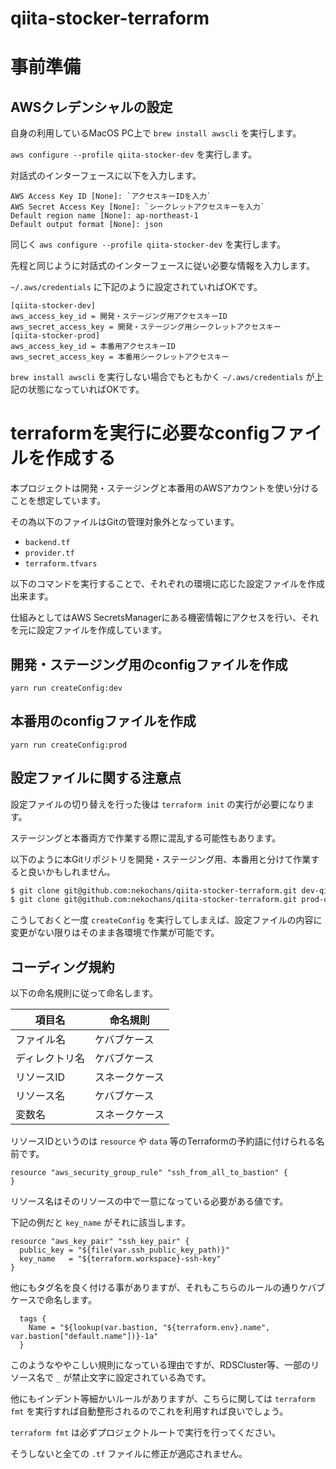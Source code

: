 # qiita-stocker-terraform

# 事前準備

## AWSクレデンシャルの設定

自身の利用しているMacOS PC上で `brew install awscli` を実行します。

`aws configure --profile qiita-stocker-dev` を実行します。

対話式のインターフェースに以下を入力します。

```
AWS Access Key ID [None]: `アクセスキーIDを入力`
AWS Secret Access Key [None]: `シークレットアクセスキーを入力`
Default region name [None]: ap-northeast-1
Default output format [None]: json
```

同じく `aws configure --profile qiita-stocker-dev` を実行します。

先程と同じように対話式のインターフェースに従い必要な情報を入力します。

`~/.aws/credentials` に下記のように設定されていればOKです。

```
[qiita-stocker-dev]
aws_access_key_id = 開発・ステージング用アクセスキーID
aws_secret_access_key = 開発・ステージング用シークレットアクセスキー
[qiita-stocker-prod]
aws_access_key_id = 本番用アクセスキーID
aws_secret_access_key = 本番用シークレットアクセスキー
```

`brew install awscli` を実行しない場合でもともかく `~/.aws/credentials` が上記の状態になっていればOKです。

# terraformを実行に必要なconfigファイルを作成する

本プロジェクトは開発・ステージングと本番用のAWSアカウントを使い分けることを想定しています。

その為以下のファイルはGitの管理対象外となっています。

- `backend.tf`
- `provider.tf`
- `terraform.tfvars`

以下のコマンドを実行することで、それぞれの環境に応じた設定ファイルを作成出来ます。

仕組みとしてはAWS SecretsManagerにある機密情報にアクセスを行い、それを元に設定ファイルを作成しています。

## 開発・ステージング用のconfigファイルを作成
`yarn run createConfig:dev`

## 本番用のconfigファイルを作成
`yarn run createConfig:prod`

## 設定ファイルに関する注意点

設定ファイルの切り替えを行った後は `terraform init` の実行が必要になります。

ステージングと本番両方で作業する際に混乱する可能性もあります。

以下のように本Gitリポジトリを開発・ステージング用、本番用と分けて作業すると良いかもしれません。

```bash
$ git clone git@github.com:nekochans/qiita-stocker-terraform.git dev-qiita-stocker-terraform
$ git clone git@github.com:nekochans/qiita-stocker-terraform.git prod-qiita-stocker-terraform
```

こうしておくと一度 `createConfig` を実行してしまえば、設定ファイルの内容に変更がない限りはそのまま各環境で作業が可能です。

## コーディング規約

以下の命名規則に従って命名します。

| 項目名         | 命名規則       |
|----------------|----------------|
| ファイル名     | ケバブケース   |
| ディレクトリ名 | ケバブケース   |
| リソースID     | スネークケース |
| リソース名     | ケバブケース   |
| 変数名         | スネークケース |

リソースIDというのは `resource` や `data` 等のTerraformの予約語に付けられる名前です。

```hcl
resource "aws_security_group_rule" "ssh_from_all_to_bastion" {
}
```

リソース名はそのリソースの中で一意になっている必要がある値です。

下記の例だと `key_name` がそれに該当します。

```hcl
resource "aws_key_pair" "ssh_key_pair" {
  public_key = "${file(var.ssh_public_key_path)}"
  key_name   = "${terraform.workspace}-ssh-key"
}
```

他にもタグ名を良く付ける事がありますが、それもこちらのルールの通りケバブケースで命名します。

```
  tags {
    Name = "${lookup(var.bastion, "${terraform.env}.name", var.bastion["default.name"])}-1a"
  }
```

このようなややこしい規則になっている理由ですが、RDSCluster等、一部のリソース名で `_` が禁止文字に設定されている為です。

他にもインデント等細かいルールがありますが、こちらに関しては `terraform fmt` を実行すれば自動整形されるのでこれを利用すれば良いでしょう。

`terraform fmt` は必ずプロジェクトルートで実行を行ってください。

そうしないと全ての `.tf` ファイルに修正が適応されません。
